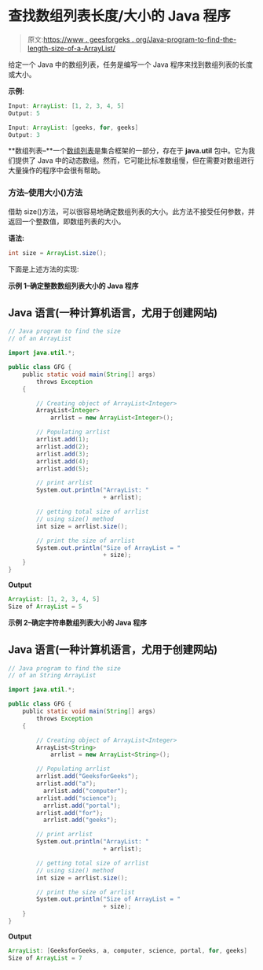 # 查找数组列表长度/大小的 Java 程序

> 原文:[https://www . geesforgeks . org/Java-program-to-find-the-length-size-of-a-ArrayList/](https://www.geeksforgeeks.org/java-program-to-find-the-length-size-of-an-arraylist/)

给定一个 Java 中的数组列表，任务是编写一个 Java 程序来找到数组列表的长度或大小。

**示例:**

```java
Input: ArrayList: [1, 2, 3, 4, 5]
Output: 5

Input: ArrayList: [geeks, for, geeks]
Output: 3
```

**数组列表–**一个[数组列表](https://www.geeksforgeeks.org/arraylist-in-java/)是集合框架的一部分，存在于 **java.util** 包中。它为我们提供了 Java 中的动态数组。然而，它可能比标准数组慢，但在需要对数组进行大量操作的程序中会很有帮助。

### 方法–使用大小()方法

借助 size()方法，可以很容易地确定数组列表的大小。此方法不接受任何参数，并返回一个整数值，即数组列表的大小。

**语法:**

```java
int size = ArrayList.size();
```

下面是上述方法的实现:

**示例 1–确定整数数组列表大小的 Java 程序**

## Java 语言(一种计算机语言，尤用于创建网站)

```java
// Java program to find the size
// of an ArrayList

import java.util.*;

public class GFG {
    public static void main(String[] args)
        throws Exception
    {

        // Creating object of ArrayList<Integer>
        ArrayList<Integer>
            arrlist = new ArrayList<Integer>();

        // Populating arrlist
        arrlist.add(1);
        arrlist.add(2);
        arrlist.add(3);
        arrlist.add(4);
        arrlist.add(5);

        // print arrlist
        System.out.println("ArrayList: "
                           + arrlist);

        // getting total size of arrlist
        // using size() method
        int size = arrlist.size();

        // print the size of arrlist
        System.out.println("Size of ArrayList = "
                           + size);
    }
}
```

**Output**

```java
ArrayList: [1, 2, 3, 4, 5]
Size of ArrayList = 5
```

**示例 2–确定字符串数组列表大小的 Java 程序**

## Java 语言(一种计算机语言，尤用于创建网站)

```java
// Java program to find the size
// of an String ArrayList

import java.util.*;

public class GFG {
    public static void main(String[] args)
        throws Exception
    {

        // Creating object of ArrayList<Integer>
        ArrayList<String>
            arrlist = new ArrayList<String>();

        // Populating arrlist
        arrlist.add("GeeksforGeeks");
        arrlist.add("a");
          arrlist.add("computer");
        arrlist.add("science");
          arrlist.add("portal");
        arrlist.add("for");
          arrlist.add("geeks");

        // print arrlist
        System.out.println("ArrayList: "
                           + arrlist);

        // getting total size of arrlist
        // using size() method
        int size = arrlist.size();

        // print the size of arrlist
        System.out.println("Size of ArrayList = "
                           + size);
    }
}
```

**Output**

```java
ArrayList: [GeeksforGeeks, a, computer, science, portal, for, geeks]
Size of ArrayList = 7
```